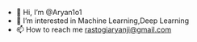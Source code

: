 - 👋 Hi, I’m @Aryan1o1
- 👀 I’m interested in Machine Learning,Deep Learning 
- 📫 How to reach me rastogiaryanji@gmail.com


